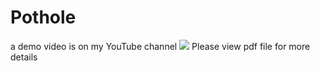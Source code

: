 # Pothole
a demo video is on my YouTube channel
[![](https://markdown-videos-api.jorgenkh.no/youtube/{video_id})]((https://youtu.be/Ej1U6t0Z6Zo)])
Please view pdf file for more details
